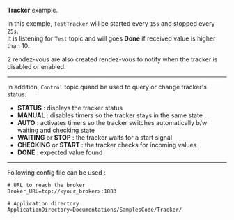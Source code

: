 **Tracker** example.

In this exemple, `TestTracker` will be started every `15s` and stopped every `25s`.<br>
It is listening for `Test` topic and will goes **Done** if received value is higher than 10.

2 rendez-vous are also created rendez-vous to notify when the tracker is disabled or enabled.

--------

In addition, `Control` topic quand be used to query or change tracker's status.
  * **STATUS** : displays the tracker status
  * **MANUAL** : disables timers so the tracker stays in the same state
  * **AUTO** : activates timers so the tracker switches automatically b/w waiting and checking state
  * **WAITING** or **STOP** : the tracker waits for a start signal
  * **CHECKING** or **START** : the tracker checks for incoming values
  * **DONE** : expected value found

--------

Following config file can be used :

    # URL to reach the broker
    Broker_URL=tcp://<your_broker>:1883
    
    # Application directory
    ApplicationDirectory=Documentations/SamplesCode/Tracker/

